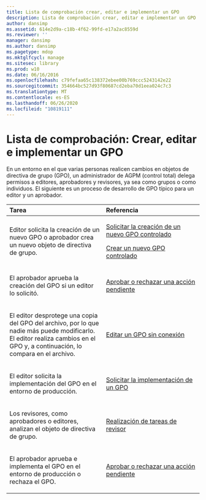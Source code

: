 ```yaml
---
title: Lista de comprobación crear, editar e implementar un GPO
description: Lista de comprobación crear, editar e implementar un GPO
author: dansimp
ms.assetid: 614e2d9a-c18b-4f62-99fd-e17a2ac8559d
ms.reviewer: ''
manager: dansimp
ms.author: dansimp
ms.pagetype: mdop
ms.mktglfcycl: manage
ms.sitesec: library
ms.prod: w10
ms.date: 06/16/2016
ms.openlocfilehash: c79fefaa65c138372ebee00b769ccc5243142e22
ms.sourcegitcommit: 354664bc527d93f80687cd2eba70d1eea024c7c3
ms.translationtype: MT
ms.contentlocale: es-ES
ms.lasthandoff: 06/26/2020
ms.locfileid: "10819111"
---
```

# Lista de comprobación: Crear, editar e implementar un GPO


En un entorno en el que varias personas realicen cambios en objetos de directiva de grupo (GPO), un administrador de AGPM (control total) delega permisos a editores, aprobadores y revisores, ya sea como grupos o como individuos. El siguiente es un proceso de desarrollo de GPO típico para un editor y un aprobador.

<table>
<colgroup>
<col width="50%" />
<col width="50%" />
</colgroup>
<thead>
<tr class="header">
<th align="left">Tarea</th>
<th align="left">Referencia</th>
</tr>
</thead>
<tbody>
<tr class="odd">
<td align="left"><p>Editor solicita la creación de un nuevo GPO o aprobador crea un nuevo objeto de directiva de grupo.</p></td>
<td align="left"><p><a href="request-the-creation-of-a-new-controlled-gpo.md" data-raw-source="[Request the Creation of a New Controlled GPO](request-the-creation-of-a-new-controlled-gpo.md)">Solicitar la creación de un nuevo GPO controlado</a></p>
<p><a href="create-a-new-controlled-gpo.md" data-raw-source="[Create a New Controlled GPO](create-a-new-controlled-gpo.md)">Crear un nuevo GPO controlado</a></p></td>
</tr>
<tr class="even">
<td align="left"><p>El aprobador aprueba la creación del GPO si un editor lo solicitó.</p></td>
<td align="left"><p><a href="approve-or-reject-a-pending-action.md" data-raw-source="[Approve or Reject a Pending Action](approve-or-reject-a-pending-action.md)">Aprobar o rechazar una acción pendiente</a></p></td>
</tr>
<tr class="odd">
<td align="left"><p>El editor desprotege una copia del GPO del archivo, por lo que nadie más puede modificarlo. El editor realiza cambios en el GPO y, a continuación, lo compara en el archivo.</p></td>
<td align="left"><p><a href="edit-a-gpo-offline.md" data-raw-source="[Edit a GPO Offline](edit-a-gpo-offline.md)">Editar un GPO sin conexión</a></p></td>
</tr>
<tr class="even">
<td align="left"><p>El editor solicita la implementación del GPO en el entorno de producción.</p></td>
<td align="left"><p><a href="request-deployment-of-a-gpo.md" data-raw-source="[Request Deployment of a GPO](request-deployment-of-a-gpo.md)">Solicitar la implementación de un GPO</a></p></td>
</tr>
<tr class="odd">
<td align="left"><p>Los revisores, como aprobadores o editores, analizan el objeto de directiva de grupo.</p></td>
<td align="left"><p><a href="performing-reviewer-tasks.md" data-raw-source="[Performing Reviewer Tasks](performing-reviewer-tasks.md)">Realización de tareas de revisor</a></p></td>
</tr>
<tr class="even">
<td align="left"><p>El aprobador aprueba e implementa el GPO en el entorno de producción o rechaza el GPO.</p></td>
<td align="left"><p><a href="approve-or-reject-a-pending-action.md" data-raw-source="[Approve or Reject a Pending Action](approve-or-reject-a-pending-action.md)">Aprobar o rechazar una acción pendiente</a></p></td>
</tr>
</tbody>
</table>

 

 

 





